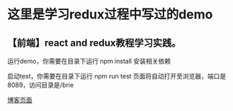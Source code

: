 这里是学习redux过程中写过的demo
==============================

<h2>【前端】react and redux教程学习实践。</h2>
<p>运行demo，你需要在目录下运行 npm install 安装相关依赖</p>
<p>启动test，你需要在目录下运行 npm run test 页面将自动打开至浏览器，端口是8089，访问目录是/brie</p>
<a href="http://www.cnblogs.com/ztfjs">博客页面</a>